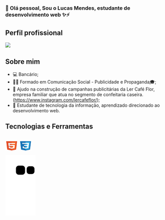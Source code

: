 ### 👋 Olá pessoal, Sou o Lucas Mendes, estudante de desenvolvimento web ✨⚡

## Perfil profissional

<a href="https://www.linkedin.com/in/lucas-mendes-871884238/" target="_blank"><img src="https://img.shields.io/badge/-LinkedIn-%230077B5?style=for-the-badge&logo=linkedin&logoColor=white" target="_blank"></a> 

## Sobre mim

- 💻 Bancário;
- 👩‍💻 Formado em Comunicação Social - Publicidade e Propaganda🎓;
- 💌 Ajudo na construção de campanhas publicitárias da Ler Café Flor, empresa familiar que atua no segmento de confeitaria caseira. (https://www.instagram.com/lercafeflor/);
- 🌱 Estudante de tecnologia da informação, aprendizado direcionado ao desenvolvimento web.

## Tecnologias e Ferramentas

<div style="display: inline_block"><br>
  <img align="center" alt="HTML" height="30" width="40" src="https://raw.githubusercontent.com/devicons/devicon/master/icons/html5/html5-original.svg">
  <img align="center" alt="CSS" height="30" width="40" src="https://raw.githubusercontent.com/devicons/devicon/master/icons/css3/css3-original.svg">
</div>

  ![Snake animation](https://github.com/rafaballerini/rafaballerini/blob/output/github-contribution-grid-snake.svg)

<!--
**LucasMendesFA/LucasMendesFA** is a ✨ _special_ ✨ repository because its `README.md` (this file) appears on your GitHub profile.

Here are some ideas to get you started:

- 🔭 I’m currently working on ...
- 🌱 I’m currently learning ...
- 👯 I’m looking to collaborate on ...
- 🤔 I’m looking for help with ...
- 💬 Ask me about ...
- 📫 How to reach me: ...
- 😄 Pronouns: ...
- ⚡ Fun fact: ...
-->
